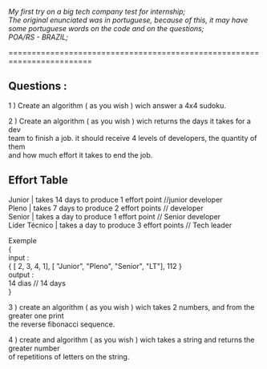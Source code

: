 *My first try on a big tech company test for internship;  
The original enunciated was in portuguese, because of this, 
it may have some portuguese words on the code and on the questions;  
POA/RS - BRAZIL;*  
  
========================================================================  
  
## **Questions :**  
  
1 ) Create an algorithm ( as you wish ) wich answer a 4x4 sudoku.  
  
2 ) Create an algorithm ( as you wish ) wich returns the days it takes for a dev  
team to finish a job. it should receive 4 levels of developers, the quantity of them  
and how much effort it takes to end the job.  
  
## Effort Table  
Junior | takes 14 days to produce 1 effort point            //junior developer   
Pleno  | takes 7 days to produce 2 effort points            // developer   
Senior | takes a day to produce 1 effort point              // Senior developer   
Líder Técnico | takes a day to produce 3 effort points      // Tech leader   
  
Exemple  
{  
    input :  
        { [ 2, 3, 4, 1], [ "Junior", "Pleno", "Senior", "LT"], 112 }    
    output :  
        14 dias    // 14 days   
}  
  
3 )  create an algorithm ( as you wish ) wich takes 2 numbers, and from the greater one print  
the reverse fibonacci sequence.  
  
4 ) create and algorithm ( as you wish ) wich takes a string and returns the greater number  
of repetitions of letters on the string.  
